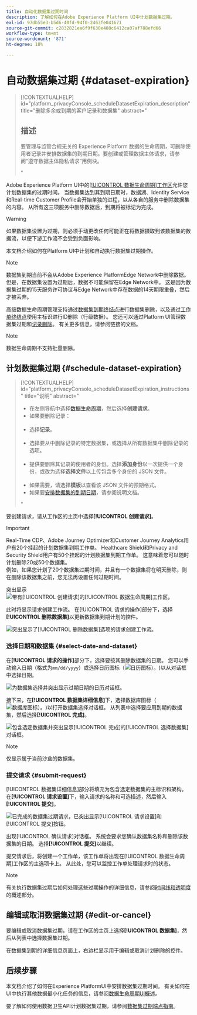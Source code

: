```yaml
---
title: 自动化数据集过期时间
description: 了解如何在Adobe Experience Platform UI中计划数据集过期。
exl-id: 97db55e3-b5d6-40fd-94f0-2463fe041671
source-git-commit: c2832821ea6f9f630e480c6412ca07af788efd66
workflow-type: tm+mt
source-wordcount: '871'
ht-degree: 18%

---
```


# 自动数据集过期 {#dataset-expiration}

>[!CONTEXTUALHELP]
>id="platform_privacyConsole_scheduleDatasetExpiration_description"
>title="删除多余或到期的客户记录和数据集"
>abstract="<h2>描述</h2><p>要管理与监管合规无关的 Experience Platform 数据的生命周期，可删除使用者记录并安排数据集的到期日期。要创建或管理数据主体请求，请参阅“遵守数据主体隐私请求”用例块。</p>"

Adobe Experience Platform UI中的[[!UICONTROL 数据生命周期]工作区](./overview.md)允许您计划数据集的过期时间。 当数据集达到其到期日期时，数据湖、Identity Service和Real-time Customer Profile会开始单独的进程，以从各自的服务中删除数据集的内容。 从所有这三项服务中删除数据后，到期将被标记为完成。

>[!WARNING]
>
>如果数据集设置为过期，则必须手动更改任何可能正在将数据摄取到该数据集的数据流，以便下游工作流不会受到负面影响。

本文档介绍如何在Platform UI中计划和自动执行数据集过期操作。

>[!NOTE]
>
>数据集到期当前不会从Adobe Experience PlatformEdge Network中删除数据。 但是，在数据集设置为过期后，数据不可能保留在Edge Network中。 这是因为数据集过期的15天服务许可协议与Edge Network中存在数据的14天期限重叠，然后才被丢弃。

高级数据生命周期管理支持通过[数据集到期终结点](../api/dataset-expiration.md)进行数据集删除，以及通过[工作单终结点](../api/workorder.md)使用主标识进行ID删除（行级数据）。 您还可以通过Platform UI管理数据集过期和[记录删除](./record-delete.md)。 有关更多信息，请参阅链接的文档。

>[!NOTE]
>
>数据生命周期不支持批量删除。

## 计划数据集过期 {#schedule-dataset-expiration}

>[!CONTEXTUALHELP]
>id="platform_privacyConsole_scheduleDatasetExpiration_instructions"
>title="说明"
>abstract="<ul><li>在左侧导航中选择<a href="https://experienceleague.adobe.com/docs/experience-platform/hygiene/ui/overview.html#">数据生命周期</a>，然后选择<b>创建请求</b>。</li><li>如果要删除记录：</li>   <li>选择<b>记录</b>。</li>   <li>选择要从中删除记录的特定数据集，或选择从所有数据集中删除记录的选项。</li>   <li>提供要删除其记录的使用者的身份。选择<b>添加身份</b>以一次提供一个身份，或改为选择<b>选择文件</b>以上传包含多个身份的 JSON 文件。</li>   <li>如果需要，请选择<b>模板</b>以查看该 JSON 文件的预期格式。</li><li>如果要<a href="https://experienceleague.adobe.com/docs/experience-platform/hygiene/ui/dataset-expiration.html#schedule-dataset-expiration">安排数据集的到期日期</a>，请参阅说明文档。</li></ul>"

要创建请求，请从工作区的主页中选择&#x200B;**[!UICONTROL 创建请求]**。

>[!IMPORTANT]
>
>Real-Time CDP、Adobe Journey Optimizer和Customer Journey Analytics用户有20个挂起的计划数据集到期工作单。 Healthcare Shield和Privacy and Security Shield用户有50个挂起的计划数据集到期工作单。 这意味着您可以随时计划删除20或50个数据集。<br>例如，如果您计划了20个数据集过期时间，并且有一个数据集将在明天删除，则在删除该数据集之前，您无法再设置任何过期时间。

突出显示![带有[!UICONTROL 创建请求]的[!UICONTROL 数据生命周期]工作区。](../images/ui/ttl/create-request-button.png)

此时将显示请求创建工作流。 在[!UICONTROL 请求的操作]部分下，选择&#x200B;**[!UICONTROL 删除数据集]**&#x200B;以更新数据集到期计划的控件。

![突出显示了[!UICONTROL 删除数据集]选项的请求创建工作流。](../images/ui/ttl/dataset-selected.png)

### 选择日期和数据集 {#select-date-and-dataset}

在&#x200B;**[!UICONTROL 请求的操作]**&#x200B;部分下，选择要按其删除数据集的日期。 您可以手动输入日期（格式为`mm/dd/yyyy`）或选择日历图标（![日历图标）。](/help/images/icons/calendar.png))以从对话框中选择日期。

![为数据集选择并突出显示过期日期的日历对话框。](../images/ui/ttl/select-date.png)

接下来，在&#x200B;**[!UICONTROL 数据集详细信息]**&#x200B;下，选择数据库图标（![数据库图标）。](/help/images/icons/database.png))以打开数据集选择对话框。 从列表中选择要应用到期的数据集，然后选择&#x200B;**[!UICONTROL 完成]**。

![包含选定数据集并突出显示[!UICONTROL 完成]的[!UICONTROL 选择数据集]对话框。](../images/ui/ttl/select-dataset.png)

>[!NOTE]
>
>仅显示属于当前沙盒的数据集。

### 提交请求 {#submit-request}

[!UICONTROL 数据集详细信息]部分将填充为包含选定数据集的主标识和架构。 在&#x200B;**[!UICONTROL 请求设置]**&#x200B;下，输入请求的名称和可选描述，然后输入&#x200B;**[!UICONTROL 提交]**。

![已完成的数据集过期请求，已突出显示[!UICONTROL 请求设置]和[!UICONTROL 提交]按钮。](../images/ui/ttl/submit.png)

出现[!UICONTROL 确认请求]对话框。 系统会要求您确认数据集名称和删除该数据集的日期。 选择&#x200B;**[!UICONTROL 提交]**&#x200B;以继续。

提交请求后，将创建一个工作单，该工作单将出现在[!UICONTROL 数据生命周期]工作区的主选项卡上。 从此处，您可以监控工作单处理请求时的状态。

>[!NOTE]
>
>有关执行数据集过期后如何处理这些过期操作的详细信息，请参阅[时间线和透明度](../home.md#dataset-expiration-transparency)的概述部分。

## 编辑或取消数据集过期 {#edit-or-cancel}

要编辑或取消数据集过期，请在工作区的主页上选择&#x200B;**[!UICONTROL 数据集]**，然后从列表中选择数据集过期。

在数据集到期的详细信息页面上，右边栏显示用于编辑或取消计划删除的控件。

## 后续步骤

本文档介绍了如何在Experience PlatformUI中安排数据集过期时间。 有关如何在UI中执行其他数据最小化任务的信息，请参阅[数据生命周期UI概述](./overview.md)。

要了解如何使用数据卫生API计划数据集过期，请参阅[数据集过期端点指南](../api/dataset-expiration.md)。
